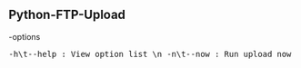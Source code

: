 ## Python-FTP-Upload
-options
  <pre>-h\t--help : View option list \n -n\t--now : Run upload now</pre>

